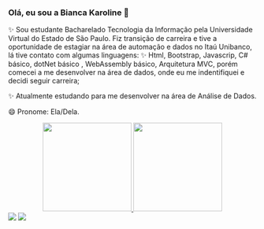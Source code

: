 ### Olá, eu sou a Bianca Karoline 👋

✨ Sou estudante Bacharelado Tecnologia da Informação pela Universidade Virtual do Estado de São Paulo. 
Fiz transição de carreira e tive a oportunidade de estagiar na área de automação e dados no Itaú Unibanco, lá tive contato com algumas linguagens: 
✨ Html, Bootstrap, Javascrip, C# básico, dotNet básico , WebAssembly básico, Arquitetura MVC, porém comecei a me desenvolver na área de dados, onde eu me indentifiquei e decidi seguir carreira;

✨ Atualmente estudando para me desenvolver na área de Análise de Dados.

😄 Pronome: Ela/Dela.

<div align="center">
  <a href="https://github.com/BiancaKaroline">
  <img height="180em" src="https://github-readme-stats.vercel.app/api?username=BiancaKaroline&show_icons=true&theme=dark&include_all_commits=true&count_private=true"/>
  <img height="180em" src="https://github-readme-stats.vercel.app/api/top-langs/?username=BiancaKaroline&layout=compact&langs_count=7&theme=dark"/>
</div>
 <div>
   <div> 
  <a href="https://www.linkedin.com/in/bianca-karoline/" target="_blank"><img src="https://img.shields.io/badge/LinkedIn-0077B5?style=for-the-badge&logo=linkedin&logoColor=white" target="_blank"></a>
   <a href = "mailto:bianca_karoline.2000@hotmail.com"><img src="https://img.shields.io/badge/Microsoft_Outlook-0078D4?style=for-the-badge&logo=microsoft-outlook&logoColor=white" target="_blank"></a>
     
   </div> 
